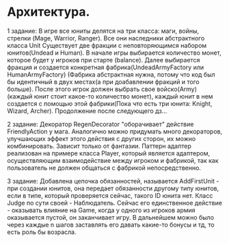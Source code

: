 # Архитектура.

1 задание: В игре все юниты делятся на три класса: маги, войны, стрелки (Mage, Warrior, Ranger). Все они наследники абстрактного класса Unit Существует две фракции с неповторяющимся набором юнитов(Undead и Human). 
В начале игры выбирается количество монет, которое будет у игроков при старте (balance). Далее выбирается фракция и создается конкретная фабрика(UndeadArmyFactory или HumanArmyFactory) (Фабрика абстрактная нужна, потому что код был бы идентичный в двух местах(а при доабавлении фракций и того больше). После этого игрок должен выбрать свое войско(Army) (каждый юнит стоит какое-то количество монет), каждый юнит в нем создается с помощью этой фабрики(Пока что есть три юнита: Knight, Wizard, Archer). Продолжение после следующего дз...

2 задание: Декоратор RegenDecorator "оборачивает" действие FriendlyAction у мага. Аналогично можно придумать много декораторов, улучшающих эффект этого действия с других сторон, их можно комбинировать. Зависит только от фантазии.
Паттерн адаптер реализован на примере класса Player, который является адаптером, осуществляющим взаимодействие между игроком и  фабрикой, так как пользователь не должен общаться с фабрикой непосредственно.

3 задание: Добавлена цепочка обязанностей, называется AddFirstUnit - при создании юнитов, она передает обязанности другому типу юнитов, если в типе, который проверяется сейчас, такого ID юнита нет. Класс Judge по сути своей - Наблюдатель. Сейчас его единственное действие - оказывать влияние на Game, когда у одного из игроков армия оказывается пустой, он заканчивает игру. В дальнейшем можно было через каждые n шагов заставлять его давать какие-то бонусы и тд, то есть роль бы возрасла.

